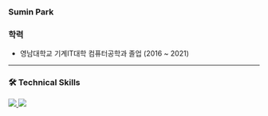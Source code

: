 ### Sumin Park
<!--
**clappingmin/clappingmin** is a ✨ _special_ ✨ repository because its `README.md` (this file) appears on your GitHub profile.

Here are some ideas to get you started:
<!-- - 🔭 I’m currently working on my project [Muffin's law](https://github.com/dmswl0311/term_project) -->


<!-- - 📘 I graduated from [Yeungnam University](http://www.yu.ac.kr/_korean/main/index.php).
- 🌱 I’m currently learning Python, Django, Algorithm, Kotlin, Android -->

<!--![clappingmin's github stats](https://github-readme-stats.vercel.app/api?username=clappingmin&theme=default&show_icons=true)<br/>-->
<!-- |         Type        	|          Date          	|              Contents              	|                    Organization                    	|
|:-------------------:	|:----------------------:	|:----------------------------------:	|:--------------------------------------------------:	|
|    🎓<br>Education   	| 2016. 3 <br>~ 2021. 2  	| Department of Computer Engineering 	|                 Yeungnam University                	|
| Research activities 	| 2018. 11 <br>~ 2020. 7 	|   Undergraduate Research Students  	| Yeungnam Univ. <br>Computing and memory system Lab 	| -->


### 학력
+ 영남대학교 기계IT대학 컴퓨터공학과 졸업 (2016 ~ 2021)
---
### 🛠  Technical Skills  
<a href="https://github.com/clappingmin" target="_blank"><img src="https://img.shields.io/badge/python-3776AB?style=flat-square&logo=Python&logoColor=white"/> 
  <a href="https://github.com/clappingmin" target="_blank"><img src="https://img.shields.io/badge/django-092E20?style=flat-square&logo=Python&logoColor=white"/></a>

